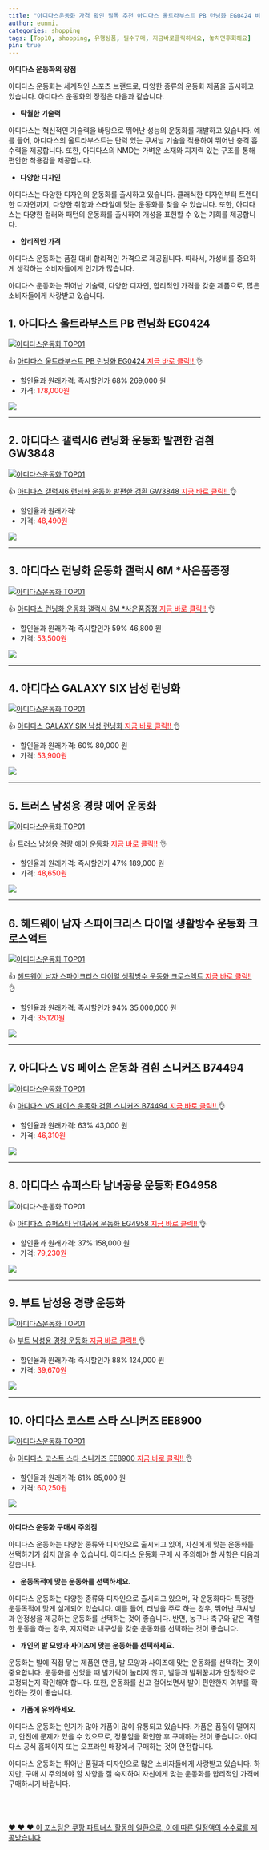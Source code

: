 ```yaml
---
title: "아디다스운동화 가격 확인 필독 추천 아디다스 울트라부스트 PB 런닝화 EG0424 비교 장점 구매가이드"
author: eunmi.
categories: shopping
tags: [Top10, shopping, 유행상품, 필수구매, 지금바로클릭하세요, 놓치면후회해요]
pin: true
---
```

**아디다스 운동화의 장점**

아디다스 운동화는 세계적인 스포츠 브랜드로, 다양한 종류의 운동화 제품을 출시하고 있습니다. 아디다스 운동화의 장점은 다음과 같습니다.

* **탁월한 기술력**

아디다스는 혁신적인 기술력을 바탕으로 뛰어난 성능의 운동화를 개발하고 있습니다. 예를 들어, 아디다스의 울트라부스트는 탄력 있는 쿠셔닝 기술을 적용하여 뛰어난 충격 흡수력을 제공합니다. 또한, 아디다스의 NMD는 가벼운 소재와 지지력 있는 구조를 통해 편안한 착용감을 제공합니다.

* **다양한 디자인**

아디다스는 다양한 디자인의 운동화를 출시하고 있습니다. 클래식한 디자인부터 트렌디한 디자인까지, 다양한 취향과 스타일에 맞는 운동화를 찾을 수 있습니다. 또한, 아디다스는 다양한 컬러와 패턴의 운동화를 출시하여 개성을 표현할 수 있는 기회를 제공합니다.

* **합리적인 가격**

아디다스 운동화는 품질 대비 합리적인 가격으로 제공됩니다. 따라서, 가성비를 중요하게 생각하는 소비자들에게 인기가 많습니다.

아디다스 운동화는 뛰어난 기술력, 다양한 디자인, 합리적인 가격을 갖춘 제품으로, 많은 소비자들에게 사랑받고 있습니다.

   

## 1. 아디다스 울트라부스트 PB 런닝화 EG0424

[![아디다스운동화 TOP01](https://thumbnail10.coupangcdn.com/thumbnails/remote/230x230ex/image/vendor_inventory/ab2b/4ba36d3c6d06ded50cb084312d13543169bb168fc4bf03f9502db842e050.jpg)](https://link.coupang.com/re/AFFSDP?lptag=AF3617701&subid=GithubCoopas&pageKey=1194426444&traceid=V0-153&itemId=2177148888&vendorItemId=70269969429)


👍 [아디다스 울트라부스트 PB 런닝화 EG0424 <font color=red> 지금 바로 클릭!! </font> ](https://link.coupang.com/re/AFFSDP?lptag=AF3617701&subid=GithubCoopas&pageKey=1194426444&traceid=V0-153&itemId=2177148888&vendorItemId=70269969429) 👌 


- 할인율과 원래가격: 즉시할인가 68%  269,000   원
- 가격: <span style='color:red'>178,000원</span>

[![](/discount_price.png)](https://link.coupang.com/re/AFFSDP?lptag=AF3617701&subid=GithubCoopas&pageKey=1194426444&traceid=V0-153&itemId=2177148888&vendorItemId=70269969429)

---


   

## 2. 아디다스 갤럭시6 런닝화 운동화 발편한 검흰 GW3848

[![아디다스운동화 TOP01](https://thumbnail8.coupangcdn.com/thumbnails/remote/230x230ex/image/vendor_inventory/6e71/7211344bd87051d161264c9877c4c4956bdfdf96b1cd13ddce32cb307477.png)](https://link.coupang.com/re/AFFSDP?lptag=AF3617701&subid=GithubCoopas&pageKey=6925323907&traceid=V0-153&itemId=16026950017&vendorItemId=85209255224)


👍 [아디다스 갤럭시6 런닝화 운동화 발편한 검흰 GW3848 <font color=red> 지금 바로 클릭!! </font> ](https://link.coupang.com/re/AFFSDP?lptag=AF3617701&subid=GithubCoopas&pageKey=6925323907&traceid=V0-153&itemId=16026950017&vendorItemId=85209255224) 👌 


- 할인율과 원래가격: 
- 가격: <span style='color:red'>48,490원</span>

[![](/discount_price.png)](https://link.coupang.com/re/AFFSDP?lptag=AF3617701&subid=GithubCoopas&pageKey=6925323907&traceid=V0-153&itemId=16026950017&vendorItemId=85209255224)

---


   

## 3. 아디다스 런닝화 운동화 갤럭시 6M *사은품증정

[![아디다스운동화 TOP01](https://thumbnail10.coupangcdn.com/thumbnails/remote/230x230ex/image/vendor_inventory/7f0e/dfd84d4962f5bc36862706d1ecc2fac86e3f2a3d1b33498e5181cfdb472f.jpg)](https://link.coupang.com/re/AFFSDP?lptag=AF3617701&subid=GithubCoopas&pageKey=7006754231&traceid=V0-153&itemId=17203667142&vendorItemId=85776780055)


👍 [아디다스 런닝화 운동화 갤럭시 6M *사은품증정 <font color=red> 지금 바로 클릭!! </font> ](https://link.coupang.com/re/AFFSDP?lptag=AF3617701&subid=GithubCoopas&pageKey=7006754231&traceid=V0-153&itemId=17203667142&vendorItemId=85776780055) 👌 


- 할인율과 원래가격: 즉시할인가 59%  46,800   원
- 가격: <span style='color:red'>53,500원</span>

[![](/discount_price.png)](https://link.coupang.com/re/AFFSDP?lptag=AF3617701&subid=GithubCoopas&pageKey=7006754231&traceid=V0-153&itemId=17203667142&vendorItemId=85776780055)

---


   

## 4. 아디다스 GALAXY SIX 남성 런닝화

[![아디다스운동화 TOP01](https://thumbnail7.coupangcdn.com/thumbnails/remote/230x230ex/image/vendor_inventory/ff79/7c4ce887c4760540e6cbd6907ed9ffd284473e81a9ad88c320a092f93024.jpg)](https://link.coupang.com/re/AFFSDP?lptag=AF3617701&subid=GithubCoopas&pageKey=7017603737&traceid=V0-153&itemId=17269199548&vendorItemId=84847227616)


👍 [아디다스 GALAXY SIX 남성 런닝화 <font color=red> 지금 바로 클릭!! </font> ](https://link.coupang.com/re/AFFSDP?lptag=AF3617701&subid=GithubCoopas&pageKey=7017603737&traceid=V0-153&itemId=17269199548&vendorItemId=84847227616) 👌 


- 할인율과 원래가격: 60%  80,000   원
- 가격: <span style='color:red'>53,900원</span>

[![](/discount_price.png)](https://link.coupang.com/re/AFFSDP?lptag=AF3617701&subid=GithubCoopas&pageKey=7017603737&traceid=V0-153&itemId=17269199548&vendorItemId=84847227616)

---


   

## 5. 트러스 남성용 경량 에어 운동화

[![아디다스운동화 TOP01](https://thumbnail10.coupangcdn.com/thumbnails/remote/230x230ex/image/vendor_inventory/3f3f/58c7851ddaaadff83bae50559841b733e3237c7b66bccc9acdd2c7a792e3.jpg)](https://link.coupang.com/re/AFFSDP?lptag=AF3617701&subid=GithubCoopas&pageKey=7164640273&traceid=V0-153&itemId=18037519418&vendorItemId=85847719361)


👍 [트러스 남성용 경량 에어 운동화 <font color=red> 지금 바로 클릭!! </font> ](https://link.coupang.com/re/AFFSDP?lptag=AF3617701&subid=GithubCoopas&pageKey=7164640273&traceid=V0-153&itemId=18037519418&vendorItemId=85847719361) 👌 


- 할인율과 원래가격: 즉시할인가 47%  189,000   원
- 가격: <span style='color:red'>48,650원</span>

[![](/discount_price.png)](https://link.coupang.com/re/AFFSDP?lptag=AF3617701&subid=GithubCoopas&pageKey=7164640273&traceid=V0-153&itemId=18037519418&vendorItemId=85847719361)

---


   

## 6. 헤드웨이 남자 스파이크리스 다이얼 생활방수 운동화 크로스액트

[![아디다스운동화 TOP01](https://thumbnail7.coupangcdn.com/thumbnails/remote/230x230ex/image/vendor_inventory/2ead/6eff640b089ed02bc67be6aa7072e3e6461b9b429b2b7504d3df88bce529.jpg)](https://link.coupang.com/re/AFFSDP?lptag=AF3617701&subid=GithubCoopas&pageKey=6768475333&traceid=V0-153&itemId=15884858338&vendorItemId=83093240670)


👍 [헤드웨이 남자 스파이크리스 다이얼 생활방수 운동화 크로스액트 <font color=red> 지금 바로 클릭!! </font> ](https://link.coupang.com/re/AFFSDP?lptag=AF3617701&subid=GithubCoopas&pageKey=6768475333&traceid=V0-153&itemId=15884858338&vendorItemId=83093240670) 👌 


- 할인율과 원래가격: 즉시할인가 94%  35,000,000   원
- 가격: <span style='color:red'>35,120원</span>

[![](/discount_price.png)](https://link.coupang.com/re/AFFSDP?lptag=AF3617701&subid=GithubCoopas&pageKey=6768475333&traceid=V0-153&itemId=15884858338&vendorItemId=83093240670)

---


   

## 7. 아디다스 VS 페이스 운동화 검흰 스니커즈 B74494

[![아디다스운동화 TOP01](https://thumbnail8.coupangcdn.com/thumbnails/remote/230x230ex/image/vendor_inventory/bfe2/cc50f67b10be25ac8e65815788b9311bfa9655d89a3d04151ba776fb1885.jpg)](https://link.coupang.com/re/AFFSDP?lptag=AF3617701&subid=GithubCoopas&pageKey=6714355673&traceid=V0-153&itemId=15597850974&vendorItemId=83430224034)


👍 [아디다스 VS 페이스 운동화 검흰 스니커즈 B74494 <font color=red> 지금 바로 클릭!! </font> ](https://link.coupang.com/re/AFFSDP?lptag=AF3617701&subid=GithubCoopas&pageKey=6714355673&traceid=V0-153&itemId=15597850974&vendorItemId=83430224034) 👌 


- 할인율과 원래가격: 63%  43,000   원
- 가격: <span style='color:red'>46,310원</span>

[![](/discount_price.png)](https://link.coupang.com/re/AFFSDP?lptag=AF3617701&subid=GithubCoopas&pageKey=6714355673&traceid=V0-153&itemId=15597850974&vendorItemId=83430224034)

---


   

## 8. 아디다스 슈퍼스타 남녀공용 운동화 EG4958

![아디다스운동화 TOP01](https://thumbnail8.coupangcdn.com/thumbnails/remote/230x230ex/image/vendor_inventory/f153/bbc194bdb951b0973cfd17107b59982e2f00754bbec5ec1cc4cff97833b9.JPG)


👍 [아디다스 슈퍼스타 남녀공용 운동화 EG4958 <font color=red> 지금 바로 클릭!! </font> ](https://link.coupang.com/re/AFFSDP?lptag=AF3617701&subid=GithubCoopas&pageKey=7471204678&traceid=V0-153&itemId=19495397315&vendorItemId=86604976352) 👌 


- 할인율과 원래가격: 37%  158,000   원
- 가격: <span style='color:red'>79,230원</span>

[![](/discount_price.png)](https://link.coupang.com/re/AFFSDP?lptag=AF3617701&subid=GithubCoopas&pageKey=7471204678&traceid=V0-153&itemId=19495397315&vendorItemId=86604976352)

---


   

## 9. 부트 남성용 경량 운동화

[![아디다스운동화 TOP01](https://thumbnail8.coupangcdn.com/thumbnails/remote/230x230ex/image/vendor_inventory/e46e/3a562ead2c9b08fbe54d669e4e6d527691b686bfff065d74ce5078c6afea.jpg)](https://link.coupang.com/re/AFFSDP?lptag=AF3617701&subid=GithubCoopas&pageKey=7475461240&traceid=V0-153&itemId=19514950961&vendorItemId=87238216366)


👍 [부트 남성용 경량 운동화 <font color=red> 지금 바로 클릭!! </font> ](https://link.coupang.com/re/AFFSDP?lptag=AF3617701&subid=GithubCoopas&pageKey=7475461240&traceid=V0-153&itemId=19514950961&vendorItemId=87238216366) 👌 


- 할인율과 원래가격: 즉시할인가 88%  124,000   원
- 가격: <span style='color:red'>39,670원</span>

[![](/discount_price.png)](https://link.coupang.com/re/AFFSDP?lptag=AF3617701&subid=GithubCoopas&pageKey=7475461240&traceid=V0-153&itemId=19514950961&vendorItemId=87238216366)

---


   

## 10. 아디다스 코스트 스타 스니커즈 EE8900

[![아디다스운동화 TOP01](https://thumbnail8.coupangcdn.com/thumbnails/remote/230x230ex/image/retail/images/2023/06/08/18/3/84f67568-f494-4b9a-981f-31cb24eb6065.png)](https://link.coupang.com/re/AFFSDP?lptag=AF3617701&subid=GithubCoopas&pageKey=7388431587&traceid=V0-153&itemId=19097498696&vendorItemId=86218264892)


👍 [아디다스 코스트 스타 스니커즈 EE8900 <font color=red> 지금 바로 클릭!! </font> ](https://link.coupang.com/re/AFFSDP?lptag=AF3617701&subid=GithubCoopas&pageKey=7388431587&traceid=V0-153&itemId=19097498696&vendorItemId=86218264892) 👌 


- 할인율과 원래가격: 61%  85,000   원
- 가격: <span style='color:red'>60,250원</span>

[![](/discount_price.png)](https://link.coupang.com/re/AFFSDP?lptag=AF3617701&subid=GithubCoopas&pageKey=7388431587&traceid=V0-153&itemId=19097498696&vendorItemId=86218264892)

---
**아디다스 운동화 구매시 주의점**

아디다스 운동화는 다양한 종류와 디자인으로 출시되고 있어, 자신에게 맞는 운동화를 선택하기가 쉽지 않을 수 있습니다. 아디다스 운동화 구매 시 주의해야 할 사항은 다음과 같습니다.

* **운동목적에 맞는 운동화를 선택하세요.**

아디다스 운동화는 다양한 종류와 디자인으로 출시되고 있으며, 각 운동화마다 특정한 운동목적에 맞게 설계되어 있습니다. 예를 들어, 러닝을 주로 하는 경우, 뛰어난 쿠셔닝과 안정성을 제공하는 운동화를 선택하는 것이 좋습니다. 반면, 농구나 축구와 같은 격렬한 운동을 하는 경우, 지지력과 내구성을 갖춘 운동화를 선택하는 것이 좋습니다.

* **개인의 발 모양과 사이즈에 맞는 운동화를 선택하세요.**

운동화는 발에 직접 닿는 제품인 만큼, 발 모양과 사이즈에 맞는 운동화를 선택하는 것이 중요합니다. 운동화를 신었을 때 발가락이 눌리지 않고, 발등과 발뒤꿈치가 안정적으로 고정되는지 확인해야 합니다. 또한, 운동화를 신고 걸어보면서 발이 편안한지 여부를 확인하는 것이 좋습니다.

* **가품에 유의하세요.**

아디다스 운동화는 인기가 많아 가품이 많이 유통되고 있습니다. 가품은 품질이 떨어지고, 안전에 문제가 있을 수 있으므로, 정품임을 확인한 후 구매하는 것이 좋습니다. 아디다스 공식 홈페이지 또는 오프라인 매장에서 구매하는 것이 안전합니다.

아디다스 운동화는 뛰어난 품질과 디자인으로 많은 소비자들에게 사랑받고 있습니다. 하지만, 구매 시 주의해야 할 사항을 잘 숙지하여 자신에게 맞는 운동화를 합리적인 가격에 구매하시기 바랍니다.<br><br><br><br><br> [ ❤ ❤ ❤ 이 포스팅은 쿠팡 파트너스 활동의 일환으로, 이에 따른 일정액의 수수료를 제공받습니다](https://link.coupang.com/a/bcEFyh)